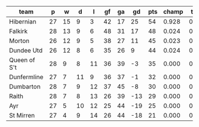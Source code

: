|     team     | p  | w  | d  | l  | gf | ga | gd  | pts | champ | top2  | top3  | top4  |  5-7  | bot4  | bot3  | bot2  |
|--------------|----|----|----|----|----|----|-----|-----|-------|-------|-------|-------|-------|-------|-------|-------|
| Hibernian    | 27 | 15 |  9 |  3 | 42 | 17 |  25 |  54 | 0.928 | 0.988 | 0.998 | 1.000 | 0.000 | 0.000 | 0.000 | 0.000|
| Falkirk      | 28 | 13 |  9 |  6 | 48 | 31 |  17 |  48 | 0.024 | 0.354 | 0.713 | 0.996 | 0.004 | 0.000 | 0.000 | 0.000|
| Morton       | 26 | 12 |  9 |  5 | 38 | 27 |  11 |  45 | 0.023 | 0.269 | 0.579 | 0.989 | 0.011 | 0.000 | 0.000 | 0.000|
| Dundee Utd   | 26 | 12 |  8 |  6 | 35 | 26 |   9 |  44 | 0.024 | 0.390 | 0.709 | 0.994 | 0.007 | 0.000 | 0.000 | 0.000|
| Queen of S't | 28 |  9 |  8 | 11 | 36 | 39 |  -3 |  35 | 0.000 | 0.000 | 0.001 | 0.012 | 0.966 | 0.097 | 0.022 | 0.002|
| Dunfermline  | 27 |  7 | 11 |  9 | 36 | 37 |  -1 |  32 | 0.000 | 0.000 | 0.001 | 0.009 | 0.935 | 0.178 | 0.056 | 0.010|
| Dumbarton    | 28 |  7 |  9 | 12 | 37 | 45 |  -8 |  30 | 0.000 | 0.000 | 0.000 | 0.000 | 0.476 | 0.872 | 0.524 | 0.204|
| Raith        | 28 |  7 |  8 | 13 | 26 | 39 | -13 |  29 | 0.000 | 0.000 | 0.000 | 0.000 | 0.437 | 0.881 | 0.563 | 0.232|
| Ayr          | 27 |  5 | 10 | 12 | 25 | 44 | -19 |  25 | 0.000 | 0.000 | 0.000 | 0.000 | 0.120 | 0.976 | 0.880 | 0.698|
| St Mirren    | 27 |  4 |  9 | 14 | 26 | 44 | -18 |  21 | 0.000 | 0.000 | 0.000 | 0.000 | 0.045 | 0.996 | 0.955 | 0.854|
